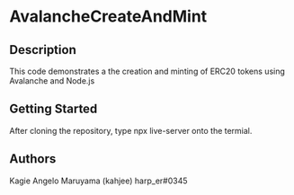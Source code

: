 # AvalancheCreateAndMint

## Description

This code demonstrates a the creation and minting of ERC20 tokens using Avalanche and Node.js

## Getting Started

After cloning the repository, type npx live-server onto the termial.

## Authors

Kagie Angelo Maruyama (kahjee) 
harp_er#0345
